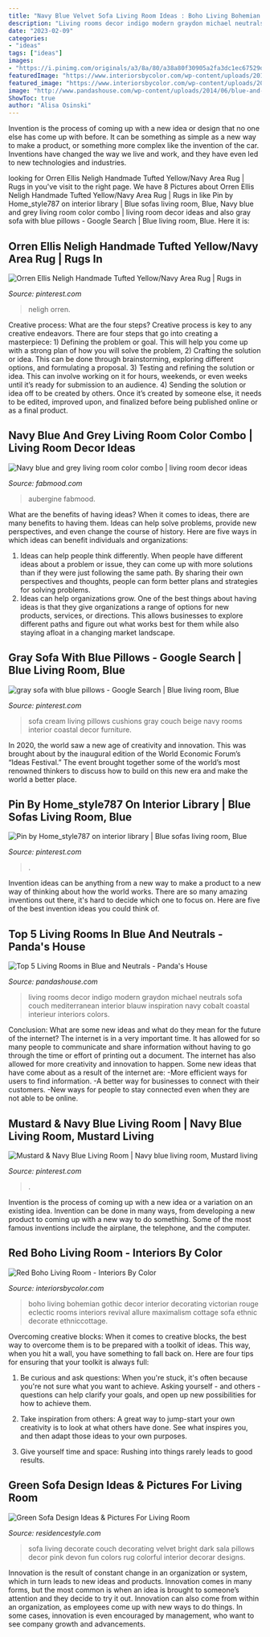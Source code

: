 ```yaml
---
title: "Navy Blue Velvet Sofa Living Room Ideas : Boho Living Bohemian Gothic Decor Interior Decorating Victorian Rouge Eclectic Rooms Interiors Revival Allure Maximalism Cottage Sofa Ethnic Decorate Ethniccottage"
description: "Living rooms decor indigo modern graydon michael neutrals sofa couch mediterranean interior blauw inspiration navy cobalt coastal interieur interiors colors"
date: "2023-02-09"
categories:
- "ideas"
tags: ["ideas"]
images:
- "https://i.pinimg.com/originals/a3/8a/80/a38a80f30905a2fa3dc1ec67529d3ddc.jpg"
featuredImage: "https://www.interiorsbycolor.com/wp-content/uploads/2014/03/red-boho-eclectic-living-room.jpg"
featured_image: "https://www.interiorsbycolor.com/wp-content/uploads/2014/03/red-boho-eclectic-living-room.jpg"
image: "http://www.pandashouse.com/wp-content/uploads/2014/06/blue-and-white-art-living-room.jpg"
ShowToc: true
author: "Alisa Osinski"
---
```



Invention is the process of coming up with a new idea or design that no one else has come up with before. It can be something as simple as a new way to make a product, or something more complex like the invention of the car. Inventions have changed the way we live and work, and they have even led to new technologies and industries.

	

		
looking for Orren Ellis Neligh Handmade Tufted Yellow/Navy Area Rug | Rugs in you've visit to the right page. We have 8 Pictures about Orren Ellis Neligh Handmade Tufted Yellow/Navy Area Rug | Rugs in like Pin by Home_style787 on interior library | Blue sofas living room, Blue, Navy blue and grey living room color combo | living room decor ideas and also gray sofa with blue pillows - Google Search | Blue living room, Blue. Here it is:
		
    
## Orren Ellis Neligh Handmade Tufted Yellow/Navy Area Rug | Rugs In

<img loading=lazy src="https://i.pinimg.com/736x/40/0a/47/400a47b795d301c2120bf4f2b4d2b412.jpg" onerror="this.onerror=null;this.src='https://tse1.mm.bing.net/th?id=OIP.fE3NIBrtdSp19hOzFWODwAHaHe&amp;pid=15.1';" alt="Orren Ellis Neligh Handmade Tufted Yellow/Navy Area Rug | Rugs in">

_Source: pinterest.com_

>neligh orren. 

	

Creative process: What are the four steps?
Creative process is key to any creative endeavors. There are four steps that go into creating a masterpiece: 1) Defining the problem or goal. This will help you come up with a strong plan of how you will solve the problem, 2) Crafting the solution or idea. This can be done through brainstorming, exploring different options, and formulating a proposal. 3) Testing and refining the solution or idea. This can involve working on it for hours, weekends, or even weeks until it’s ready for submission to an audience. 4) Sending the solution or idea off to be created by others. Once it’s created by someone else, it needs to be edited, improved upon, and finalized before being published online or as a final product.

    
## Navy Blue And Grey Living Room Color Combo | Living Room Decor Ideas

<img loading=lazy src="https://www.fabmood.com/inspiration/wp-content/uploads/2020/12/1-color-hex.jpg" onerror="this.onerror=null;this.src='https://tse3.mm.bing.net/th?id=OIP.uBzfLcGx09D_okM11CQAdgHaKi&amp;pid=15.1';" alt="Navy blue and grey living room color combo | living room decor ideas">

_Source: fabmood.com_

>aubergine fabmood. 

	

What are the benefits of having ideas?
When it comes to ideas, there are many benefits to having them. Ideas can help solve problems, provide new perspectives, and even change the course of history. Here are five ways in which ideas can benefit individuals and organizations: 
1. Ideas can help people think differently. When people have different ideas about a problem or issue, they can come up with more solutions than if they were just following the same path. By sharing their own perspectives and thoughts, people can form better plans and strategies for solving problems. 
2. Ideas can help organizations grow. One of the best things about having ideas is that they give organizations a range of options for new products, services, or directions. This allows businesses to explore different paths and figure out what works best for them while also staying afloat in a changing market landscape. 

    
## Gray Sofa With Blue Pillows - Google Search | Blue Living Room, Blue

<img loading=lazy src="https://i.pinimg.com/736x/d2/1c/c7/d21cc7398b244c9222b886f9f1331fa3.jpg" onerror="this.onerror=null;this.src='https://tse3.mm.bing.net/th?id=OIP.69_84iQmGnyVMABxjoGFxwHaHa&amp;pid=15.1';" alt="gray sofa with blue pillows - Google Search | Blue living room, Blue">

_Source: pinterest.com_

>sofa cream living pillows cushions gray couch beige navy rooms interior coastal decor furniture. 

	

In 2020, the world saw a new age of creativity and innovation. This was brought about by the inaugural edition of the World Economic Forum’s “Ideas Festival.” The event brought together some of the world’s most renowned thinkers to discuss how to build on this new era and make the world a better place.

    
## Pin By Home_style787 On Interior Library | Blue Sofas Living Room, Blue

<img loading=lazy src="https://i.pinimg.com/originals/a3/8a/80/a38a80f30905a2fa3dc1ec67529d3ddc.jpg" onerror="this.onerror=null;this.src='https://tse3.mm.bing.net/th?id=OIP.-swPFQdxIaZsgibFQyWcrQHaLG&amp;pid=15.1';" alt="Pin by Home_style787 on interior library | Blue sofas living room, Blue">

_Source: pinterest.com_

>. 

	

Invention ideas can be anything from a new way to make a product to a new way of thinking about how the world works. There are so many amazing inventions out there, it's hard to decide which one to focus on. Here are five of the best invention ideas you could think of.

    
## Top 5 Living Rooms In Blue And Neutrals - Panda&#039;s House

<img loading=lazy src="http://www.pandashouse.com/wp-content/uploads/2014/06/blue-and-white-art-living-room.jpg" onerror="this.onerror=null;this.src='https://tse3.mm.bing.net/th?id=OIP.JwJ0vcQ9eCbOlEO7jNZbCwHaJN&amp;pid=15.1';" alt="Top 5 Living Rooms in Blue and Neutrals - Panda&#039;s House">

_Source: pandashouse.com_

>living rooms decor indigo modern graydon michael neutrals sofa couch mediterranean interior blauw inspiration navy cobalt coastal interieur interiors colors. 

	

Conclusion: What are some new ideas and what do they mean for the future of the internet?
The internet is in a very important time. It has allowed for so many people to communicate and share information without having to go through the time or effort of printing out a document. The internet has also allowed for more creativity and innovation to happen. Some new ideas that have come about as a result of the internet are: 
-More efficient ways for users to find information.
-A better way for businesses to connect with their customers. 
-New ways for people to stay connected even when they are not able to be online.

    
## Mustard &amp; Navy Blue Living Room | Navy Blue Living Room, Mustard Living

<img loading=lazy src="https://i.pinimg.com/originals/da/dc/29/dadc2942f0fbf585ad7b08935d8cb94f.jpg" onerror="this.onerror=null;this.src='https://tse3.mm.bing.net/th?id=OIP.jRNp2RJ1ziUa6pwBvy4a4wHaJ4&amp;pid=15.1';" alt="Mustard &amp; Navy Blue Living Room | Navy blue living room, Mustard living">

_Source: pinterest.com_

>. 

	

Invention is the process of coming up with a new idea or a variation on an existing idea. Invention can be done in many ways, from developing a new product to coming up with a new way to do something. Some of the most famous inventions include the airplane, the telephone, and the computer.

    
## Red Boho Living Room - Interiors By Color

<img loading=lazy src="https://www.interiorsbycolor.com/wp-content/uploads/2014/03/red-boho-eclectic-living-room.jpg" onerror="this.onerror=null;this.src='https://tse2.mm.bing.net/th?id=OIP.p6P1Qp7C-QlXKhQ0whmDDwHaKC&amp;pid=15.1';" alt="Red Boho Living Room - Interiors By Color">

_Source: interiorsbycolor.com_

>boho living bohemian gothic decor interior decorating victorian rouge eclectic rooms interiors revival allure maximalism cottage sofa ethnic decorate ethniccottage. 

	

Overcoming creative blocks:
When it comes to creative blocks, the best way to overcome them is to be prepared with a toolkit of ideas. This way, when you hit a wall, you have something to fall back on. Here are four tips for ensuring that your toolkit is always full:
1. Be curious and ask questions: When you're stuck, it's often because you're not sure what you want to achieve. Asking yourself - and others - questions can help clarify your goals, and open up new possibilities for how to achieve them.

2. Take inspiration from others: A great way to jump-start your own creativity is to look at what others have done. See what inspires you, and then adapt those ideas to your own purposes.

3. Give yourself time and space: Rushing into things rarely leads to good results.

    
## Green Sofa Design Ideas &amp; Pictures For Living Room

<img loading=lazy src="http://residencestyle.com/wp-content/uploads/2015/02/Decorate-Living-Room-With-Green-Sofa.jpg" onerror="this.onerror=null;this.src='https://tse3.mm.bing.net/th?id=OIP.McKlmQKMZAqC5YArRVn4SwHaLH&amp;pid=15.1';" alt="Green Sofa Design Ideas &amp; Pictures For Living Room">

_Source: residencestyle.com_

>sofa living decorate couch decorating velvet bright dark sala pillows decor pink devon fun colors rug colorful interior decorar designs. 

	

Innovation is the result of constant change in an organization or system, which in turn leads to new ideas and products. Innovation comes in many forms, but the most common is when an idea is brought to someone’s attention and they decide to try it out. Innovation can also come from within an organization, as employees come up with new ways to do things. In some cases, innovation is even encouraged by management, who want to see company growth and advancements.

